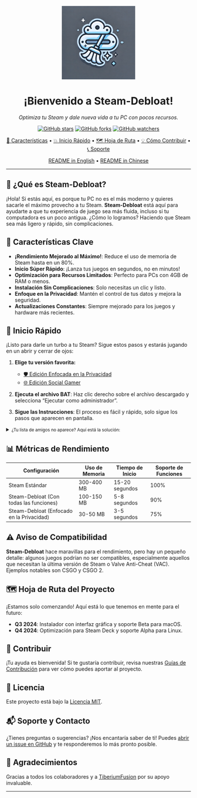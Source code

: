 <div align="center">
  <img src="assets/logo.webp" alt="Steam-Debloat Logo" width="200"/>
  <h1>¡Bienvenido a Steam-Debloat!</h1>
  <p><em>Optimiza tu Steam y dale nueva vida a tu PC con pocos recursos.</em></p>

  [![GitHub stars](https://img.shields.io/github/stars/mtytyx/Steam-Debloat.svg?style=social&label=Star)](https://github.com/mtytyx/Steam-Debloat)
  [![GitHub forks](https://img.shields.io/github/forks/mtytyx/Steam-Debloat.svg?style=social&label=Fork)](https://github.com/mtytyx/Steam-Debloat/fork)
  [![GitHub watchers](https://img.shields.io/github/watchers/mtytyx/Steam-Debloat.svg?style=social&label=Watch)](https://github.com/mtytyx/Steam-Debloat)

  [🚀 Características](#-características-clave) • [💥 Inicio Rápido](#-inicio-rápido) • [🗺 Hoja de Ruta](#-hoja-de-ruta-del-proyecto) • [💡 Cómo Contribuir](#-contribuir) • [📞 Soporte](#-soporte-y-contacto)

  [README in English](https://github.com/mtytyx/Steam-Debloat/blob/main/README.md) • [README in Chinese](https://github.com/mtytyx/Steam-Debloat/blob/main/README.zh.md)
</div>

---

## 🌟 ¿Qué es Steam-Debloat?

¡Hola! Si estás aquí, es porque tu PC no es el más moderno y quieres sacarle el máximo provecho a tu Steam. **Steam-Debloat** está aquí para ayudarte a que tu experiencia de juego sea más fluida, incluso si tu computadora es un poco antigua. ¿Cómo lo logramos? Haciendo que Steam sea más ligero y rápido, sin complicaciones.

## 🚀 Características Clave

- **¡Rendimiento Mejorado al Máximo!**: Reduce el uso de memoria de Steam hasta en un 80%.
- **Inicio Súper Rápido**: ¡Lanza tus juegos en segundos, no en minutos!
- **Optimización para Recursos Limitados**: Perfecto para PCs con 4GB de RAM o menos.
- **Instalación Sin Complicaciones**: Solo necesitas un clic y listo.
- **Enfoque en la Privacidad**: Mantén el control de tus datos y mejora la seguridad.
- **Actualizaciones Constantes**: Siempre mejorado para los juegos y hardware más recientes.

## 🚦 Inicio Rápido

¡Listo para darle un turbo a tu Steam? Sigue estos pasos y estarás jugando en un abrir y cerrar de ojos:

1. **Elige tu versión favorita:**
   - [🛡️ Edición Enfocada en la Privacidad](https://github.com/mtytyx/Steam-Debloat/releases/latest/download/Steam-Privacy-Edition.bat)
   - [🌐 Edición Social Gamer](https://github.com/mtytyx/Steam-Debloat/releases/latest/download/Steam-Social-Edition.bat)

2. **Ejecuta el archivo BAT**: Haz clic derecho sobre el archivo descargado y selecciona “Ejecutar como administrador”.

3. **Sigue las Instrucciones**: El proceso es fácil y rápido, solo sigue los pasos que aparecen en pantalla.

<details>
<summary><small>¿Tu lista de amigos no aparece? Aquí está la solución:</small></summary>

1. Descarga Quickpatcher desde [este enlace](https://github.com/TiberiumFusion/FixedSteamFriendsUI/releases).
2. Haz clic en "Instalar Quickpatcher" y recupera tu lista de amigos:
   ![image](https://github.com/user-attachments/assets/22811b3c-2db1-4716-9682-b77c61ef3486)

</details>

## 📊 Métricas de Rendimiento

| Configuración                             | Uso de Memoria | Tiempo de Inicio | Soporte de Funciones |
| ----------------------------------------- | -------------- | ---------------- | -------------------- |
| Steam Estándar                            | 300-400 MB     | 15-20 segundos   | 100%                 |
| Steam-Debloat (Con todas las funciones)   | 100-150 MB     | 5-8 segundos     | 90%                  |
| Steam-Debloat (Enfocado en la Privacidad) | 30-50 MB       | 3-5 segundos     | 75%                  |

## ⚠️ Aviso de Compatibilidad

**Steam-Debloat** hace maravillas para el rendimiento, pero hay un pequeño detalle: algunos juegos podrían no ser compatibles, especialmente aquellos que necesitan la última versión de Steam o Valve Anti-Cheat (VAC). Ejemplos notables son CSGO y CSGO 2.

## 🗺 Hoja de Ruta del Proyecto

¡Estamos solo comenzando! Aquí está lo que tenemos en mente para el futuro:

- **Q3 2024**: Instalador con interfaz gráfica y soporte Beta para macOS.
- **Q4 2024**: Optimización para Steam Deck y soporte Alpha para Linux.

## 🤝 Contribuir

¡Tu ayuda es bienvenida! Si te gustaría contribuir, revisa nuestras [Guías de Contribución](CONTRIBUTING.md) para ver cómo puedes aportar al proyecto.

## 📜 Licencia

Este proyecto está bajo la [Licencia MIT](LICENSE).

## 📬 Soporte y Contacto

¿Tienes preguntas o sugerencias? ¡Nos encantaría saber de ti! Puedes [abrir un issue en GitHub](https://github.com/mtytyx/Steam-Debloat/issues) y te responderemos lo más pronto posible.

## 🙏 Agradecimientos

Gracias a todos los colaboradores y a [TiberiumFusion](https://github.com/TiberiumFusion) por su apoyo invaluable.

---
